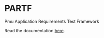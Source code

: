 # PARTF
Pmu Application Requirements Test Framework

Read the documentation [here](https://pages.nist.gov/PARTF/html/index.html).
